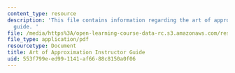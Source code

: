 ```yaml
---
content_type: resource
description: 'This file contains information regarding the art of approximation instructor
  guide. '
file: /media/https%3A/open-learning-course-data-rc.s3.amazonaws.com/res-tll-004-stem-concept-videos-fall-2013/553f799eed991141af6688c8150a0f06_MITRES_TLL-004F13_ArtGuide.pdf
file_type: application/pdf
resourcetype: Document
title: Art of Approximation Instructor Guide
uid: 553f799e-ed99-1141-af66-88c8150a0f06
---
```

